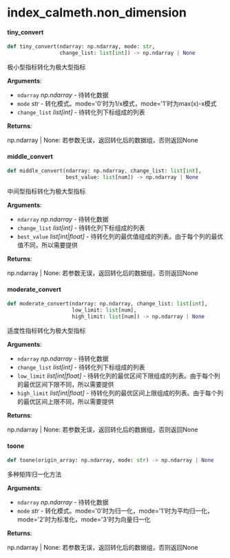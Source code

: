 <a id="index_calmeth.non_dimension"></a>

# index\_calmeth.non\_dimension

<a id="index_calmeth.non_dimension.tiny_convert"></a>

#### tiny\_convert

```python
def tiny_convert(ndarray: np.ndarray, mode: str,
                 change_list: list[int]) -> np.ndarray | None
```

极小型指标转化为极大型指标

**Arguments**:

- `ndarray` _np.ndarray_ - 待转化数据
- `mode` _str_ - 转化模式。mode='0'时为1/x模式，mode='1'时为max(x)-x模式
- `change_list` _list[int]_ - 待转化列下标组成的列表
  

**Returns**:

  np.ndarray | None: 若参数无误，返回转化后的数据组，否则返回None

<a id="index_calmeth.non_dimension.middle_convert"></a>

#### middle\_convert

```python
def middle_convert(ndarray: np.ndarray, change_list: list[int],
                   best_value: list[num]) -> np.ndarray | None
```

中间型指标转化为极大型指标

**Arguments**:

- `ndarray` _np.ndarray_ - 待转化数据
- `change_list` _list[int]_ - 待转化列下标组成的列表
- `best_value` _list[int|float]_ - 待转化列的最优值组成的列表。由于每个列的最优值不同，所以需要提供
  

**Returns**:

  np.ndarray | None: 若参数无误，返回转化后的数据组，否则返回None

<a id="index_calmeth.non_dimension.moderate_convert"></a>

#### moderate\_convert

```python
def moderate_convert(ndarray: np.ndarray, change_list: list[int],
                     low_limit: list[num],
                     high_limit: list[num]) -> np.ndarray | None
```

适度性指标转化为极大型指标

**Arguments**:

- `ndarray` _np.ndarray_ - 待转化数据
- `change_list` _list[int]_ - 待转化列下标组成的列表
- `low_limit` _list[int|float]_ - 待转化列的最优区间下限组成的列表。由于每个列的最优区间下限不同，所以需要提供
- `high_limit` _list[int|float]_ - 待转化列的最优区间上限组成的列表。由于每个列的最优区间上限不同，所以需要提供
  

**Returns**:

  np.ndarray | None: 若参数无误，返回转化后的数据组，否则返回None

<a id="index_calmeth.non_dimension.toone"></a>

#### toone

```python
def toone(origin_array: np.ndarray, mode: str) -> np.ndarray | None
```

多种矩阵归一化方法

**Arguments**:

- `ndarray` _np.ndarray_ - 待转化数据
- `mode` _str_ - 转化模式。mode='0'时为归一化，mode='1'时为平均归一化，mode='2'时为标准化，mode='3'时为向量归一化
  

**Returns**:

  np.ndarray | None: 若参数无误，返回转化后的数据组，否则返回None

